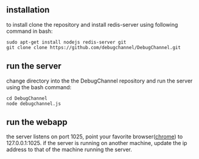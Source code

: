 installation
------------
to install clone the repository and install redis-server using following command in bash:

    sudo apt-get install nodejs redis-server git
    git clone clone https://github.com/debugchannel/DebugChannel.git

run the server
--------------
change directory into the the DebugChannel repository and run the server using the bash command:

    cd DebugChannel
    node debugchannel.js


run the webapp
--------------
the server listens on port 1025, point your favorite browser([chrome](https://www.google.com/intl/en/chrome/browser/)) to 127.0.0.1:1025.
if the server is running on another machine, update the ip address to that of the machine running the server.
